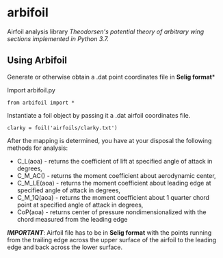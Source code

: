 # arbifoil
Airfoil analysis library 
_Theodorsen's potential theory of arbitrary wing sections implemented in Python 3.7._

## Using Arbifoil
Generate or otherwise obtain a .dat point coordinates file in **Selig format***

Import arbifoil.py 
```
from arbifoil import *
```

Instantiate a foil object by passing it a .dat airfoil coordinates file. 
```
clarky = foil('airfoils/clarky.txt')
```

After the mapping is determined, you have at your disposal the following methods for analysis:
- C_L(aoa) - returns the coefficient of lift at specified angle of attack in degrees,
- C_M_AC() - returns the moment coefficient about aerodynamic center,
- C_M_LE(aoa) - returns the moment coefficient about leading edge at specified angle of attack in degrees,
- C_M_1Q(aoa) - returns the moment coefficient about 1 quarter chord point at specified angle of attack in degrees,
- CoP(aoa) - returns center of pressure nondimensionalized with the chord measured from the leading edge


***IMPORTANT***: Airfoil file has to be in **Selig format** with the points running from the trailing edge across
the upper surface of the airfoil to the leading edge and back across the lower surface.

